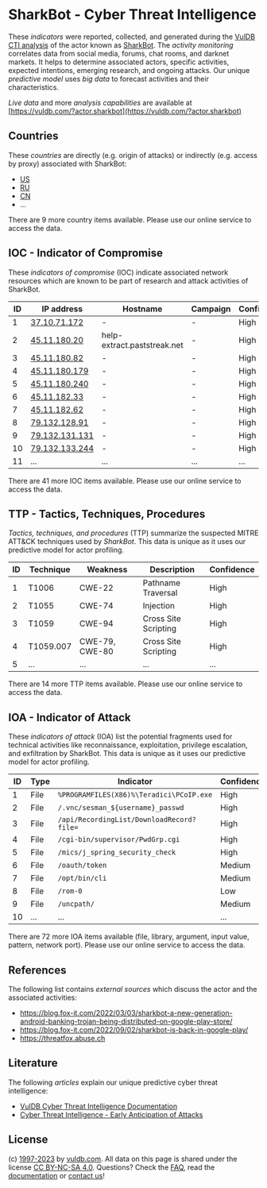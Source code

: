 # SharkBot - Cyber Threat Intelligence

These _indicators_ were reported, collected, and generated during the [VulDB CTI analysis](https://vuldb.com/?kb.cti) of the actor known as [SharkBot](https://vuldb.com/?actor.sharkbot). The _activity monitoring_ correlates data from social media, forums, chat rooms, and darknet markets. It helps to determine associated actors, specific activities, expected intentions, emerging research, and ongoing attacks. Our unique _predictive model_ uses _big data_ to forecast activities and their characteristics.

_Live data_ and more _analysis capabilities_ are available at [https://vuldb.com/?actor.sharkbot](https://vuldb.com/?actor.sharkbot)

## Countries

These _countries_ are directly (e.g. origin of attacks) or indirectly (e.g. access by proxy) associated with SharkBot:

* [US](https://vuldb.com/?country.us)
* [RU](https://vuldb.com/?country.ru)
* [CN](https://vuldb.com/?country.cn)
* ...

There are 9 more country items available. Please use our online service to access the data.

## IOC - Indicator of Compromise

These _indicators of compromise_ (IOC) indicate associated network resources which are known to be part of research and attack activities of SharkBot.

ID | IP address | Hostname | Campaign | Confidence
-- | ---------- | -------- | -------- | ----------
1 | [37.10.71.172](https://vuldb.com/?ip.37.10.71.172) | - | - | High
2 | [45.11.180.20](https://vuldb.com/?ip.45.11.180.20) | help-extract.paststreak.net | - | High
3 | [45.11.180.82](https://vuldb.com/?ip.45.11.180.82) | - | - | High
4 | [45.11.180.179](https://vuldb.com/?ip.45.11.180.179) | - | - | High
5 | [45.11.180.240](https://vuldb.com/?ip.45.11.180.240) | - | - | High
6 | [45.11.182.33](https://vuldb.com/?ip.45.11.182.33) | - | - | High
7 | [45.11.182.62](https://vuldb.com/?ip.45.11.182.62) | - | - | High
8 | [79.132.128.91](https://vuldb.com/?ip.79.132.128.91) | - | - | High
9 | [79.132.131.131](https://vuldb.com/?ip.79.132.131.131) | - | - | High
10 | [79.132.133.244](https://vuldb.com/?ip.79.132.133.244) | - | - | High
11 | ... | ... | ... | ...

There are 41 more IOC items available. Please use our online service to access the data.

## TTP - Tactics, Techniques, Procedures

_Tactics, techniques, and procedures_ (TTP) summarize the suspected MITRE ATT&CK techniques used by _SharkBot_. This data is unique as it uses our predictive model for actor profiling.

ID | Technique | Weakness | Description | Confidence
-- | --------- | -------- | ----------- | ----------
1 | T1006 | CWE-22 | Pathname Traversal | High
2 | T1055 | CWE-74 | Injection | High
3 | T1059 | CWE-94 | Cross Site Scripting | High
4 | T1059.007 | CWE-79, CWE-80 | Cross Site Scripting | High
5 | ... | ... | ... | ...

There are 14 more TTP items available. Please use our online service to access the data.

## IOA - Indicator of Attack

These _indicators of attack_ (IOA) list the potential fragments used for technical activities like reconnaissance, exploitation, privilege escalation, and exfiltration by SharkBot. This data is unique as it uses our predictive model for actor profiling.

ID | Type | Indicator | Confidence
-- | ---- | --------- | ----------
1 | File | `%PROGRAMFILES(X86)%\Teradici\PCoIP.exe` | High
2 | File | `/.vnc/sesman_${username}_passwd` | High
3 | File | `/api/RecordingList/DownloadRecord?file=` | High
4 | File | `/cgi-bin/supervisor/PwdGrp.cgi` | High
5 | File | `/mics/j_spring_security_check` | High
6 | File | `/oauth/token` | Medium
7 | File | `/opt/bin/cli` | Medium
8 | File | `/rom-0` | Low
9 | File | `/uncpath/` | Medium
10 | ... | ... | ...

There are 72 more IOA items available (file, library, argument, input value, pattern, network port). Please use our online service to access the data.

## References

The following list contains _external sources_ which discuss the actor and the associated activities:

* https://blog.fox-it.com/2022/03/03/sharkbot-a-new-generation-android-banking-trojan-being-distributed-on-google-play-store/
* https://blog.fox-it.com/2022/09/02/sharkbot-is-back-in-google-play/
* https://threatfox.abuse.ch

## Literature

The following _articles_ explain our unique predictive cyber threat intelligence:

* [VulDB Cyber Threat Intelligence Documentation](https://vuldb.com/?kb.cti)
* [Cyber Threat Intelligence - Early Anticipation of Attacks](https://www.scip.ch/en/?labs.20201022)

## License

(c) [1997-2023](https://vuldb.com/?kb.changelog) by [vuldb.com](https://vuldb.com/?kb.about). All data on this page is shared under the license [CC BY-NC-SA 4.0](https://creativecommons.org/licenses/by-nc-sa/4.0/). Questions? Check the [FAQ](https://vuldb.com/?kb.faq), read the [documentation](https://vuldb.com/?kb) or [contact us](https://vuldb.com/?contact)!
